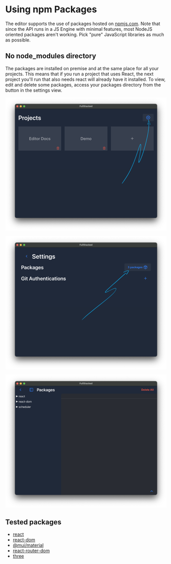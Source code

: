 # Using npm Packages

The editor supports the use of packages hosted on [npmjs.com](https://www.npmjs.com).
Note that since the API runs in a JS Engine with minimal features, most NodeJS oriented packages aren't working.
Pick "pure" JavaScript libraries as much as possible.

## No node_modules directory

The packages are installed on premise and at the same place for all your projects.
This means that if you run a project that uses React, the next project you'll run that also needs react will already have it installed.
To view, edit and delete some packages, access your packages directory from the button in the settings view.

![Settings Button](/images/settings-button.png)

![Packages Button](/images/packages/settings.png)

![Packages View](/images/packages/npm-packages.png)



## Tested packages

- [react](https://www.npmjs.com/package/react)
- [react-dom](https://www.npmjs.com/package/react-dom)
- [@mui/material](https://www.npmjs.com/package/@mui/material)
- [react-router-dom](https://www.npmjs.com/package/react-router-dom)
- [three](https://www.npmjs.com/package/three)